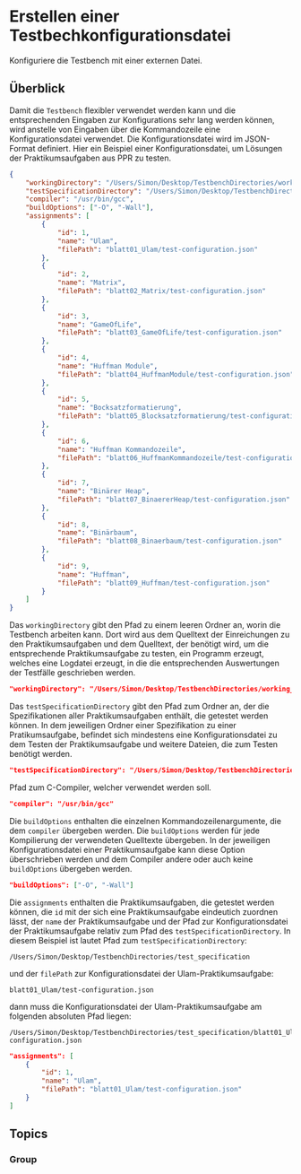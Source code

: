 # Erstellen einer Testbechkonfigurationsdatei

Konfiguriere die Testbench mit einer externen Datei.

## Überblick

Damit die `Testbench` flexibler verwendet werden kann und die entsprechenden Eingaben zur Konfigurations
sehr lang werden können, wird anstelle von Eingaben über die Kommandozeile eine Konfigurationsdatei verwendet.
Die Konfigurationsdatei wird im JSON-Format definiert.
Hier ein Beispiel einer Konfigurationsdatei, um Lösungen der Praktikumsaufgaben aus PPR zu testen.

```json
{
    "workingDirectory": "/Users/Simon/Desktop/TestbenchDirectories/working_directory",
    "testSpecificationDirectory": "/Users/Simon/Desktop/TestbenchDirectories/test_specification",
    "compiler": "/usr/bin/gcc",
    "buildOptions": ["-O", "-Wall"],
    "assignments": [
        {
            "id": 1,
            "name": "Ulam",
            "filePath": "blatt01_Ulam/test-configuration.json"
        },
        {
            "id": 2,
            "name": "Matrix",
            "filePath": "blatt02_Matrix/test-configuration.json"
        },
        {
            "id": 3,
            "name": "GameOfLife",
            "filePath": "blatt03_GameOfLife/test-configuration.json"
        },
        {
            "id": 4,
            "name": "Huffman Module",
            "filePath": "blatt04_HuffmanModule/test-configuration.json"
        },
        {
            "id": 5,
            "name": "Bocksatzformatierung",
            "filePath": "blatt05_Blocksatzformatierung/test-configuration.json"
        },
        {
            "id": 6,
            "name": "Huffman Kommandozeile",
            "filePath": "blatt06_HuffmanKommandozeile/test-configuration.json"
        },
        {
            "id": 7,
            "name": "Binärer Heap",
            "filePath": "blatt07_BinaererHeap/test-configuration.json"
        },
        {
            "id": 8,
            "name": "Binärbaum",
            "filePath": "blatt08_Binaerbaum/test-configuration.json"
        },
        {
            "id": 9,
            "name": "Huffman",
            "filePath": "blatt09_Huffman/test-configuration.json"
        }
    ]
}
```

Das `workingDirectory` gibt den Pfad zu einem leeren Ordner an, worin die Testbench arbeiten kann.
Dort wird aus dem Quelltext der Einreichungen zu den Praktikumsaufgaben und dem Quelltext,
der benötigt wird, um die entsprechende Praktikumsaufgabe zu testen, ein Programm erzeugt,
welches eine Logdatei erzeugt, in die die entsprechenden Auswertungen der Testfälle geschrieben werden.
```json
"workingDirectory": "/Users/Simon/Desktop/TestbenchDirectories/working_directory"
```

Das `testSpecificationDirectory` gibt den Pfad zum Ordner an,
der die Spezifikationen aller Praktikumsaufgaben enthält,
die getestet werden können.
In dem jeweiligen Ordner einer Spezifikation zu einer Pratikumsaufgabe,
befindet sich mindestens eine Konfigurationsdatei zu dem Testen der Praktikumsaufgabe
und weitere Dateien, die zum Testen benötigt werden.
```json
"testSpecificationDirectory": "/Users/Simon/Desktop/TestbenchDirectories/test_specification"
```

Pfad zum C-Compiler, welcher verwendet werden soll.
```json
"compiler": "/usr/bin/gcc"
```

Die `buildOptions` enthalten die einzelnen Kommandozeilenargumente, die dem `compiler` übergeben werden.
Die `buildOptions` werden für jede Kompilierung der verwendeten Quelltexte übergeben.
In der jeweiligen Konfigurationsdatei einer Praktikumsaufgabe kann diese Option überschrieben werden
und dem Compiler andere oder auch keine `buildOptions` übergeben werden.
```json
"buildOptions": ["-O", "-Wall"]
```

Die `assignments` enthalten die Praktikumsaufgaben, die getestet werden können,
die `id` mit der sich eine Praktikumsaufgabe eindeutich zuordnen lässt,
der `name` der Praktikumsaufgabe und
der Pfad zur Konfigurationsdatei der Praktikumsaufgabe relativ zum Pfad des `testSpecificationDirectory`.
In diesem Beispiel ist lautet Pfad zum `testSpecificationDirectory`:
```
/Users/Simon/Desktop/TestbenchDirectories/test_specification
```
und der `filePath` zur Konfigurationsdatei der Ulam-Praktikumsaufgabe:
```
blatt01_Ulam/test-configuration.json
```
dann muss die Konfigurationsdatei der Ulam-Praktikumsaufgabe am folgenden absoluten Pfad liegen:
```
/Users/Simon/Desktop/TestbenchDirectories/test_specification/blatt01_Ulam/test-configuration.json
```
```json
"assignments": [
    {
        "id": 1,
        "name": "Ulam",
        "filePath": "blatt01_Ulam/test-configuration.json"
    }
]
```

## Topics

### Group


